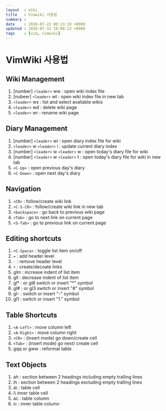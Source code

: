 ```yaml
---
layout  : wiki
title   : Vimwiki 사용법
summary : 
date    : 2020-07-22 00:13:28 +0900
updated : 2020-07-31 18:00:13 +0900
tags    : [vim, vimwiki]
---
```


# VimWiki 사용법

## Wiki Management
1. [number] `<leader>` ww : open wiki index file
2. [nubeer] `<leader>` wt : open wiki index file in new tab
3. `<leader>` ws : list and select avaliable wikis
4. `<leader>` wd : delete wiki page
5. `<leader>` wr : rename wiki page

## Diary Management
1. [number] `<leader>` wi : open diary index file for wiki
2. `<leader>` w `<leader>` i : update current diary index
3. [number] `<leader>` w `<leader>` w : open today's diary file for wiki
4. [number] `<leader>` w `<leader>` t : open today's diary file for wiki in new tab
5. `<C-Up>` : open previous day's diary
6. `<C-Down>` : open next day's diary

## Navigation
1. `<CR>` : follow/create wiki link
2. `<C-S-CR>` : follow/create wiki link in new tab
3. `<backspace>` : go back to previous wiki page
4. `<Tab>` : go to next link on current page
5. `<S-Tab>` : go to previous link on current page

## Editing shortcuts
1. `<C-Space>` : toggle list item on/off
2. `=` :  add header level
3. `-` : remove header level
4. `+` : create/decoate links
5. glm : increase indent of list item
6. gll : decrease indent of list item
7. gl* : or gl8 switch or insert "*" symbol
8. gl# : or gl3 switch or insert "#" symbol
9. gl- : switch or insert "-" symbol
10. gl1 : switch or insert "1." symbol

## Table Shortcuts
1. `<A-Left>` : move column left
2. `<A-Right>` : move column right 
3. `<CR>` : (insert mode) go down/create cell
4. `<Tab>` : (insert mode) go next/ create cell
5. gqq or gww : reformat table

## Text Objects
1. ah : section between 2 headings including empty tralling lines
2. ih : section between 2 headings excluding empty tralling lines
3. a\ : table cell
4. i\ inner table cell
5. ac : table column 
6. ic : inner table column
